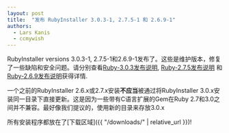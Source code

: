 ```yaml
---
layout: post
title:  "发布 RubyInstaller 3.0.3-1, 2.7.5-1 和 2.6.9-1"
authors:
  - Lars Kanis
  - ccmywish
---
```

RubyInstaller versions 3.0.3-1, 2.7.5-1和2.6.9-1发布了。这些是维护版本，修复了一些缺陷和安全问题。请分别查看[Ruby-3.0.3发布说明](https://www.ruby-lang.org/en/news/2021/11/24/ruby-3-0-3-released/), [Ruby-2.7.5发布说明](https://www.ruby-lang.org/en/news/2021/11/24/ruby-2-7-5-released/) 和 [Ruby-2.6.9发布说明](https://www.ruby-lang.org/en/news/2021/11/24/ruby-2-6-9-released/)获得详情.

一个之前的RubyInstaller 2.6.x或2.7.x安装<b>不应当</b>被通过将RubyInstaller 3.0.x安装同一目录下直接更新。这是因为一些带有C语言扩展的Gem在Ruby 2.7和3.0之间并不兼容。最好像我们提议的，使用新的目录来存放3.0.x

所有安装程序都放在了[下载区域]({{ "/downloads/" | relative_url }})!
